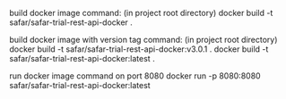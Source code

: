 build docker image command: (in project root directory)
docker build -t safar/safar-trial-rest-api-docker .

build docker image with version tag command: (in project root directory)
docker build -t safar/safar-trial-rest-api-docker:v3.0.1 .
docker build -t safar/safar-trial-rest-api-docker:latest .

run docker image command on port 8080
docker run -p 8080:8080 safar/safar-trial-rest-api-docker:latest